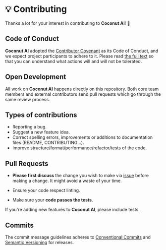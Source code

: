 # 💡 Contributing

Thanks a lot for your interest in contributing to **Coconut AI**! 🎉

## Code of Conduct

**Coconut AI** adopted the [Contributor Covenant](https://www.contributor-covenant.org/) as its Code of Conduct, and we expect project participants to adhere to it. Please read [the full text](./CODE_OF_CONDUCT.md) so that you can understand what actions will and will not be tolerated.

## Open Development

All work on **Coconut AI** happens directly on this repository. Both core team members and external contributors send pull requests which go through the same review process.

## Types of contributions

- Reporting a bug.
- Suggest a new feature idea.
- Correct spelling errors, improvements or additions to documentation files (README, CONTRIBUTING...).
- Improve structure/format/performance/refactor/tests of the code.

## Pull Requests

- **Please first discuss** the change you wish to make via [issue](https://github.com/sae-llm-coconut/coconut-ai-example/issues) before making a change. It might avoid a waste of your time.

- Ensure your code respect linting.

- Make sure your **code passes the tests**.

If you're adding new features to **Coconut AI**, please include tests.

## Commits

The commit message guidelines adheres to [Conventional Commits](https://www.conventionalcommits.org/) and [Semantic Versioning](https://semver.org/) for releases.
